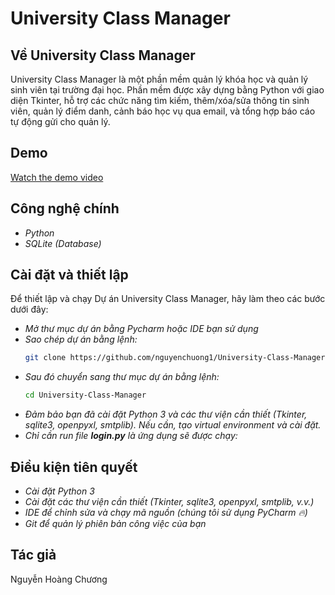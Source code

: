 # University Class Manager

## Về University Class Manager
University Class Manager là một phần mềm quản lý khóa học và quản lý sinh viên tại trường đại học. Phần mềm được xây dựng bằng Python với giao diện Tkinter, hỗ trợ các chức năng tìm kiếm, thêm/xóa/sửa thông tin sinh viên, quản lý điểm danh, cảnh báo học vụ qua email, và tổng hợp báo cáo tự động gửi cho quản lý.
## Demo 

[Watch the demo video](https://drive.google.com/file/d/19GSH1HFjUcdA9A_EMB9o977_UVv8SMES/view?usp=sharing)

## Công nghệ chính
- *Python*
- *SQLite (Database)*


## Cài đặt và thiết lập
Để thiết lập và chạy Dự án University Class Manager, hãy làm theo các bước dưới đây:
- *Mở thư mục dự án bằng Pycharm hoặc IDE bạn sử dụng*
- *Sao chép dự án bằng lệnh:*
  ```bash
  git clone https://github.com/nguyenchuong1/University-Class-Manager.git
  ```
- *Sau đó chuyển sang thư mục dự án bằng lệnh:*
  ```bash
  cd University-Class-Manager
  ```
- *Đảm bảo bạn đã cài đặt Python 3 và các thư viện cần thiết (Tkinter, sqlite3, openpyxl, smtplib). Nếu cần, tạo virtual environment và cài đặt.*
- *Chỉ cần run file **login.py** là ứng dụng sẽ được chạy:*
## Điều kiện tiên quyết
- *Cài đặt Python 3*
- *Cài đặt các thư viện cần thiết (Tkinter, sqlite3, openpyxl, smtplib, v.v.)*
- *IDE để chỉnh sửa và chạy mã nguồn (chúng tôi sử dụng PyCharm 🔥)*
- *Git để quản lý phiên bản công việc của bạn*

## Tác giả
Nguyễn Hoàng Chương
